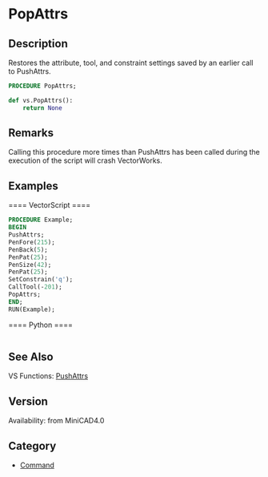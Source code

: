 # PopAttrs

## Description
Restores the attribute, tool, and constraint settings saved by an earlier call to PushAttrs.

```pascal
PROCEDURE PopAttrs;
```

```python
def vs.PopAttrs():
    return None
```

## Remarks
Calling this procedure more times than PushAttrs has been called during the execution of the script will crash VectorWorks.

## Examples
==== VectorScript ====
```pascal
PROCEDURE Example;
BEGIN
PushAttrs;
PenFore(215);
PenBack(5);
PenPat(25);
PenSize(42);
PenPat(25);
SetConstrain('q');
CallTool(-201);
PopAttrs;
END;
RUN(Example);
```
==== Python ====
```python

```

## See Also
VS Functions:
[PushAttrs](PushAttrs.md)

## Version
Availability: from MiniCAD4.0

## Category
* [Command](../Categories/Command.md)
